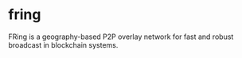 # fring
FRing is a geography-based P2P overlay network for fast and robust broadcast in blockchain systems.
